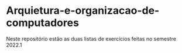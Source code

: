 # Arquietura-e-organizacao-de-computadores
Neste repositório estão as duas listas de exercícios feitas no semestre 2022.1
